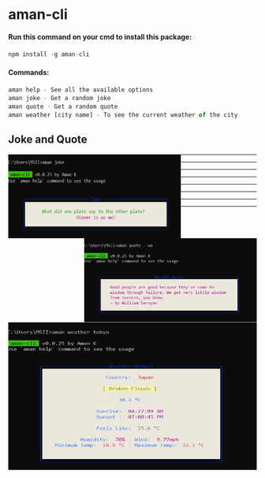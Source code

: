 # aman-cli

#### Run this command on your cmd to install this package:

```js
npm install -g aman-cli
```

#### Commands:

```js
aman help - See all the available options
aman joke - Get a random joke
aman quote - Get a random quote
aman weather [city name] - To see the current weather of the city
```

<h2>Joke and Quote</h2>
<p>
  <img src="joke.png" width="350px" height="170px"  align="left">
  <img src="qoute.png" width="350px" height="170px"  align="right">
</p>
<hr/>
<hr/>
<hr/>
<hr/>
<hr/>
<hr/>
<hr/>
<hr/>
<p align="center">
    <img src="weather.png" width="600px" height="300px">
</p>
